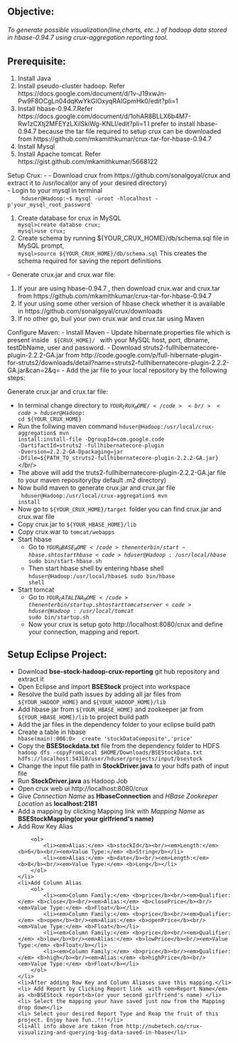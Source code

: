 Objective:
-	
<h6>To generate possible visualization(line,charts, etc..) of hadoop data stored in hbase-0.94.7 using crux-aggregation reporting tool.</h6>


Prerequisite:
-
<ol>
	<li>Install Java</li> 
	<li>Install pseudo-cluster hadoop. Refer https://docs.google.com/document/d/1v-J19xwJn-Pw9F8OCgLn04dqKwYkGIOxyqRAIGpmHk0/edit?pli=1</li>
	<li>Install hbase-0.94.7.Refer https://docs.google.com/document/d/1ohAR8BLLX6b4M7-Rw1zCXtj2MFEYzLXilSkiWg-KNLI/edit?pli=1 I prefer to install hbase-0.94.7 because the tar file required to setup crux can be downloaded from https://github.com/mkamithkumar/crux-tar-for-hbase-0.94.7 </li>
	<li>Install Mysql</li>
	<li>Install Apache tomcat. Refer https://gist.github.com/mkamithkumar/5668122</li>
</ol>
Setup Crux:
-
- Download crux from https://github.com/sonalgoyal/crux and extract it to /usr/local(or any of your desired directory)<br/>
- Login to your mysql in terminal <br/>
&nbsp;&nbsp;&nbsp;&nbsp;&nbsp;&nbsp;&nbsp;&nbsp;<code>hduser@Hadoop:~$ mysql -uroot -hlocalhost -p'your_mysql_root_password'</code>
		<ol>
			<li> Create database for crux in MySQL</li>
				<code>mysql>create databse crux;</code><br/>
				<code>mysql>use crux;</code>
			<li>Create schema by running ${YOUR_CRUX_HOME}/db/schema.sql file in MySQL prompt, </li>
				<code>mysql>source ${YOUR_CRUX_HOME}/db/schema.sql</code>
				This creates the schema required for saving the report definitions
		</ol>
- Generate crux.jar and crux.war file:
<ol>
 <li>If your are using hbase-0.94.7 , then download crux.war and crux.tar from https://github.com/mkamithkumar/crux-tar-for-hbase-0.94.7</li> 
 <li>If your using some other version of hbase check whether it is available in https://github.com/sonalgoyal/crux/downloads</li>
 <li>If no other go, buil your own crux.war and crux.tar using Maven</li>
</ol>
 Configure Maven:
  - Install Maven
  - Update hibernate.properties file which is present inside <code> ${CRUX_HOME}/ </code> with your MySQL host, port, dbname, testDbName, user 			   and password.
  - Download struts2-fullhibernatecore-plugin-2.2.2-GA.jar from http://code.google.com/p/full-hibernate-plugin-for-struts2/downloads/detail?name=struts2-fullhibernatecore-plugin-2.2.2-GA.jar&can=2&q=
  - Add the jar file to your local repository by the following steps:<br/>

 Generate crux.jar and crux.tar file:
  - In terminal change directory to  <code>${YOUR_CRUX_HOME}/</code><br/>
	<code>hduser@Hadoop:~$ cd ${YOUR_CRUX_HOME}</code><br/>
  - Run the follwing maven command
	<code>hduser@Hadoop:/usr/local/crux-aggregation$ mvn install:install-file -DgroupId=com.google.code -DartifactId=struts2<code>
</code>-fullhibernatecore-plugin -Dversion=2.2.2-GA-Dpackaging=jar -Dfile=${PATH_TO_struts2-fullhibernatecore-plugin-2.2.2-GA.jar}</code></br/>
  - The above will add the truts2-fullhibernatecore-plugin-2.2.2-GA.jar file to your maven repository(by default .m2 directory)
  - Now build maven to generate crux.jar and crux.jar file		
	<code> hduser@Hadoop:/usr/local/crux-aggregation$ mvn install</code><br/>
  - Now go to <code>${YOUR_CRUX_HOME}/target </code>folder you can find crux.jar and crux.war file
  - Copy crux.jar to <code>${YOUR_HBASE_HOME}/lib</code></br>
  - Copy crux.war to <code>tomcat/webapps</code></br>
- Start hbase
  - Go to <code>${YOUR_HBASE_HOME}</code>  then enter bin/start-hbase.sh to start hbase
	<code>hduser@Hadoop:/usr/local/hbase$ sudo bin/start-hbase.sh </code><br/>
  - Then start hbase shell by entering hbase shell
	<code>hduser@Hadoop:/usr/local/hbase$ sudo bin/hbase shell</code><br />
- Start tomcat
  - Go to <code>${YOUR_CATALINA_HOME}</code>  then enter bin/startup.sh to start tomcat server
	<code>hduser@Hadoop:/usr/local/tomcat$ sudo bin/startup.sh</code><br />
  - Now your crux is setup goto  http://localhost:8080/crux and define your connection, mapping and report.

Setup Eclipse Project:
-
<ul>
	<li>Download <b>bse-stock-hadoop-crux-reporting</b> git hub repository and extract it</li>
	<li>Open Eclipse and import <b>BSEStock</b> project into workspace</li> 
	<li> Resolve the build path issues by adding all jar files from <code>${YOUR_HADOOP_HOME}</code> and <code>${YOUR_HADOOP_HOME}/lib</code></li>
	<li>Add hbase jar from <code>${YOUR_HBASE_HOME}</code> and zookeeper jar from <code>${YOUR_HBASE_HOME}/lib</code> to project build path</li>  
	<li>Add the jar files in the dependency folder to your eclipse build path</li>
	<li>Create a table in hbase</li>
	<code>hbase(main):006:0>  create 'stockDataComposite','price'</code>
	<li>Copy the <b>BSEStockdata.txt</b> file from the dependency folder to HDFS</li>
	<code>hadoop dfs -copyFromLocal $HOME/Downloads/BSEStockData.txt hdfs://localhost:54310/user/hduser/projects/input/bsestock</code>
	<li>Change the input file path in <b>StockDriver.java</b> to your hdfs path of input file</li>
	<li>Run <b>StockDriver.java</b> as Hadoop Job</li> 
	<li> Open crux web ui http://localhost:8080/crux</li>
	<li>Give <em>Connection Name</em> as <b>HbaseConnection</b> and <em>HBase Zookeeper Location</em> as <b>localhost:2181</b></li>
	<li>Add a mapping by clicking Mapping link with <em>Mapping Name</em> as <b>BSEStockMapping(or your girlfriend's name)</b> </li>
	<li>Add Row Key Alias
	
		<ol>
			<li><em>Alias:</em> <b>stockId</b><br/><em>Length:</em> <b>6</b><br/><em>Value Type:</em> <b>String</b></li>
			<li><em>Alias:</em> <b>date</b><br/><em>Length:</em> <b>8</b><br/><em>Value Type:</em> <b>Long</b></li>
		</ol>
	</li>
	<li>Add Column Alias
		<ol>
			<li><em>Column Family:</em> <b>price</b><br/><em>Qualifier:</em> <b>close</b><br/><em>Alias:</em> <b>closePrice</b><br/><em>Value Type:</em> <b>Float</b></li>
			<li><em>Column Family:</em> <b>price</b><br/><em>Qualifier:</em> <b>open</b><br/><em>Alias:</em> <b>openPrice</b><br/><em>Value Type:</em> <b>Float</b></li>
			<li><em>Column Family:</em> <b>price</b><br/><em>Qualifier:</em> <b>low</b><br/><em>Alias:</em> <b>lowPrice</b><br/><em>Value Type:</em> <b>Float</b></li>
			<li><em>Column Family:</em> <b>price</b><br/><em>Qualifier:</em> <b>high</b><br/><em>Alias:</em> <b>highPrice</b><br/><em>Value Type:</em> <b>Float</b></li>
		</ol>
	</li>
	<li>After adding Row Key and Column Aliases save this mapping.</li>
	<li> Add Report by Clicking Report link  with <em>Report Name</em> as <b>BSEStock report<b>(or your second girlfriend's name) </li>
	<li> Select the mapping your have saved just now from the Mapping drop down</li>
	<li> Select your desired Report Type and Reap the fruit of this project. Enjoy have fun..!!!</li> 
	<li>All info above are taken from http://nubetech.co/crux-visualizing-and-querying-big-data-saved-in-hbase</li>
</ul>
